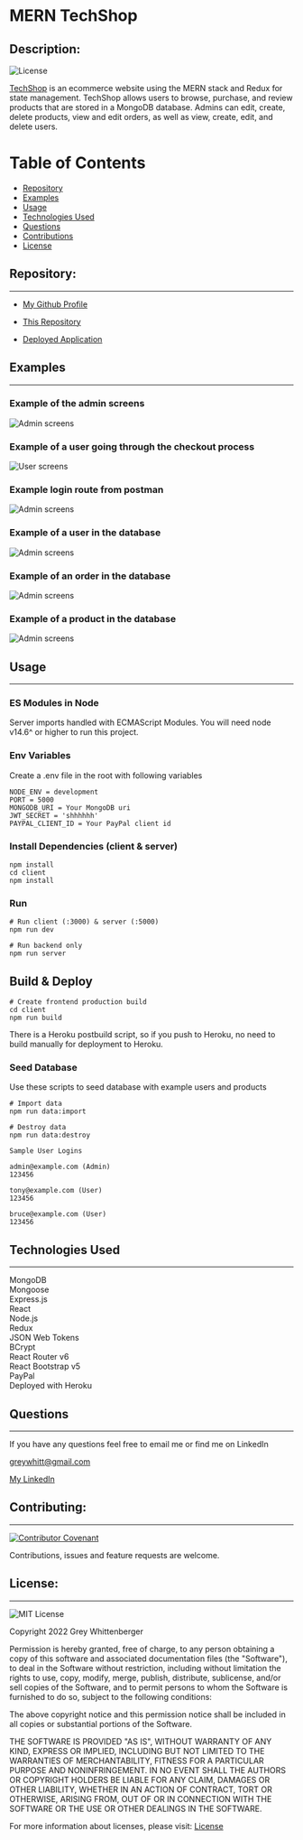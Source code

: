 # MERN TechShop

## Description:

![License](https://img.shields.io/badge/License-MIT-blue.svg 'License Badge')

[TechShop](https://merntechshop.herokuapp.com) is an ecommerce website using the MERN stack and Redux for state management. TechShop allows users to browse, purchase, and review products that are stored in a MongoDB database. Admins can edit, create, delete products, view and edit orders, as well as view, create, edit, and delete users.

# Table of Contents

- [Repository](#repository)
- [Examples](#examples)
- [Usage](#usage)
- [Technologies Used](#technologies-used)
- [Questions](#questions)
- [Contributions](#contributing)
- [License](#license)

## Repository:

---

- [My Github Profile](https://github.com/Grey-Whitt)

- [This Repository](https://github.com/Grey-Whitt/mern-tech-shop)

- [Deployed Application](https://merntechshop.herokuapp.com/)

## Examples

---

### Example of the admin screens

![Admin screens](./uploads/adminscreens.gif)

### Example of a user going through the checkout process

![User screens](./uploads/userscreens.gif)

### Example login route from postman

![Admin screens](./uploads/login.png)

### Example of a user in the database

![Admin screens](./uploads/user.png)

### Example of an order in the database

![Admin screens](./uploads/order.png)

### Example of a product in the database

![Admin screens](./uploads/product.png)

## Usage

---

### ES Modules in Node

Server imports handled with ECMAScript Modules. You will need node v14.6^ or higher to run this project.

### Env Variables

Create a .env file in the root with following variables

```
NODE_ENV = development
PORT = 5000
MONGODB_URI = Your MongoDB uri
JWT_SECRET = 'shhhhhh'
PAYPAL_CLIENT_ID = Your PayPal client id
```

### Install Dependencies (client & server)

```
npm install
cd client
npm install
```

### Run

```
# Run client (:3000) & server (:5000)
npm run dev

# Run backend only
npm run server
```

## Build & Deploy

```
# Create frontend production build
cd client
npm run build
```

There is a Heroku postbuild script, so if you push to Heroku, no need to build manually for deployment to Heroku.

### Seed Database

Use these scripts to seed database with example users and products

```
# Import data
npm run data:import

# Destroy data
npm run data:destroy
```

```
Sample User Logins

admin@example.com (Admin)
123456

tony@example.com (User)
123456

bruce@example.com (User)
123456
```

## Technologies Used

---

MongoDB  
Mongoose  
Express.js  
React  
Node.js  
Redux  
JSON Web Tokens  
BCrypt  
React Router v6  
React Bootstrap v5  
PayPal  
Deployed with Heroku

## Questions

---

If you have any questions feel free to email me or find me on LinkedIn

[greywhitt@gmail.com](mailto:greywhitt@gmail.com)

[My LinkedIn](https://www.linkedin.com/in/grey-whittenberger)

## Contributing:

---

[![Contributor Covenant](https://img.shields.io/badge/Contributor%20Covenant-v2.1%20adopted-ff69b4.svg)](./uploads/CODE_OF_CONDUCT.md)

Contributions, issues and feature requests are welcome.

## License:

---

![MIT License](https://img.shields.io/badge/license-MIT-blue)

Copyright 2022 Grey Whittenberger

Permission is hereby granted, free of charge, to any person obtaining a copy of this software and associated documentation files (the "Software"), to deal in the Software without restriction, including without limitation the rights to use, copy, modify, merge, publish, distribute, sublicense, and/or sell copies of the Software, and to permit persons to whom the Software is furnished to do so, subject to the following conditions:

The above copyright notice and this permission notice shall be included in all copies or substantial portions of the Software.

THE SOFTWARE IS PROVIDED "AS IS", WITHOUT WARRANTY OF ANY KIND, EXPRESS OR IMPLIED, INCLUDING BUT NOT LIMITED TO THE WARRANTIES OF MERCHANTABILITY, FITNESS FOR A PARTICULAR PURPOSE AND NONINFRINGEMENT. IN NO EVENT SHALL THE AUTHORS OR COPYRIGHT HOLDERS BE LIABLE FOR ANY CLAIM, DAMAGES OR OTHER LIABILITY, WHETHER IN AN ACTION OF CONTRACT, TORT OR OTHERWISE, ARISING FROM, OUT OF OR IN CONNECTION WITH THE SOFTWARE OR THE USE OR OTHER DEALINGS IN THE SOFTWARE.

For more information about licenses, please visit:
[License](https://opensource.org/licenses/MIT)
